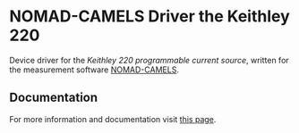 # NOMAD-CAMELS Driver the Keithley 220 

Device driver for the _Keithley 220 programmable current source_, written for the measurement software [NOMAD-CAMELS](https://fau-lap.github.io/NOMAD-CAMELS/).


## Documentation

For more information and documentation visit [this page](https://fau-lap.github.io/NOMAD-CAMELS/doc/instruments/instruments.html).